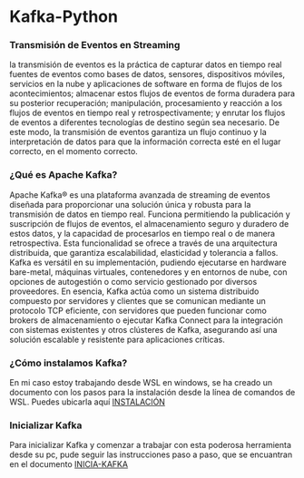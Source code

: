 # Kafka-Python

### Transmisión de Eventos en Streaming
la transmisión de eventos es la práctica de capturar datos en tiempo real fuentes de eventos como bases de datos, sensores, dispositivos móviles, servicios en la nube y aplicaciones de software en forma de flujos de los acontecimientos; almacenar estos flujos de eventos de forma duradera para su posterior recuperación; manipulación, procesamiento y reacción a los flujos de eventos en tiempo real y retrospectivamente; y enrutar los flujos de eventos a diferentes tecnologías de destino según sea necesario. De este modo, la transmisión de eventos garantiza un flujo continuo y la interpretación de datos para que la información correcta esté en el lugar correcto, en el momento correcto.

### ¿Qué es Apache Kafka?

Apache Kafka® es una plataforma avanzada de streaming de eventos diseñada para proporcionar una solución única y robusta para la transmisión de datos en tiempo real. Funciona permitiendo la publicación y suscripción de flujos de eventos, el almacenamiento seguro y duradero de estos datos, y la capacidad de procesarlos en tiempo real o de manera retrospectiva. Esta funcionalidad se ofrece a través de una arquitectura distribuida, que garantiza escalabilidad, elasticidad y tolerancia a fallos. Kafka es versátil en su implementación, pudiendo ejecutarse en hardware bare-metal, máquinas virtuales, contenedores y en entornos de nube, con opciones de autogestión o como servicio gestionado por diversos proveedores. En esencia, Kafka actúa como un sistema distribuido compuesto por servidores y clientes que se comunican mediante un protocolo TCP eficiente, con servidores que pueden funcionar como brokers de almacenamiento o ejecutar Kafka Connect para la integración con sistemas existentes y otros clústeres de Kafka, asegurando así una solución escalable y resistente para aplicaciones críticas.

### ¿Cómo instalamos Kafka?

En mi caso estoy trabajando desde WSL en windows, se ha creado un documento con los pasos para la instalación desde la línea de comandos de WSL. Puedes ubicarla aquí [INSTALACIÓN](install.sh)

### Inicializar Kafka

Para inicializar Kafka y comenzar a trabajar con esta poderosa herramienta desde su pc, pude seguir las instrucciones paso a paso, que se encuantran en el documento [INICIA-KAFKA](inicializar_kafka.shS)